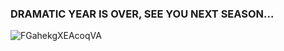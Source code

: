 ### DRAMATIC YEAR IS OVER, SEE YOU NEXT SEASON...

![FGahekgXEAcoqVA](https://user-images.githubusercontent.com/5967271/145738594-57388850-2c7c-443c-bdde-81ab6b504ae2.jpg)
